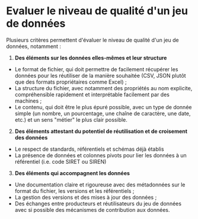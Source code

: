 # Evaluer le niveau de qualité d'un jeu de données

Plusieurs critères permettent d'évaluer le niveau de qualité d'un jeu de données, notamment :&#x20;

1. **Des éléments sur les données elles-mêmes et leur structure**&#x20;

* Le format de fichier, qui doit permettre de facilement récupérer les données pour les réutiliser de la manière souhaitée (CSV, JSON plutôt que des formats propriétaires comme Excel) ;
* La structure du fichier, avec notamment des propriétés au nom explicite, compréhensible rapidement et interprétable facilement par des machines ;&#x20;
* Le contenu, qui doit être le plus épuré possible, avec un type de donnée simple (un nombre, un pourcentage, une chaîne de caractère, une date, etc.) et un sens "métier" le plus clair possible.&#x20;

2. **Des éléments attestant du potentiel de réutilisation et de croisement des données**&#x20;

* Le respect de standards, référentiels et schémas déjà établis
* La présence de données et colonnes pivots pour lier les données à un référentiel (i.e. code SIRET ou SIREN)

3. **Des éléments qui accompagnent les données**

* Une documentation claire et rigoureuse avec des métadonnées sur le format du fichier, les versions et les référentiels ;
* La gestion des versions et des mises à jour des données ;
* Des échanges entre producteurs et réutilisateurs du jeu de données avec si possible des mécanismes de contribution aux données.
